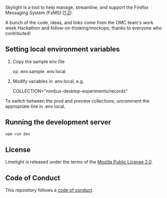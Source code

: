 Skylight is a tool to help manage, streamline, and support the Firefox Messaging System (FxMS) [[1][1],[2][2]].

A bunch of the code, ideas, and links come from the OMC team's work week Hackathon and follow-on thinking/mockups; thanks to everyone who contributed!

## Setting local environment variables

1. Copy the sample env file

    cp .env.sample .env.local

1. Modify variables in .env.local, e.g.

    COLLECTION="nimbus-desktop-experiments/records"

To switch between the prod and preview collections, uncomment the appropriate line in .env.local.

## Running the development server

```bash
npm run dev
```
## License

Limelight is released under the terms of the [Mozilla Public License 2.0](LICENSE).

## Code of Conduct

This repository follows a [code of conduct](CODE_OF_CONDUCT.md).

[1]: https://experimenter.info/messaging/experiments-and-user-messaging
[2]: https://firefox-source-docs.mozilla.org/browser/components/newtab/content-src/asrouter/docs/index.html
